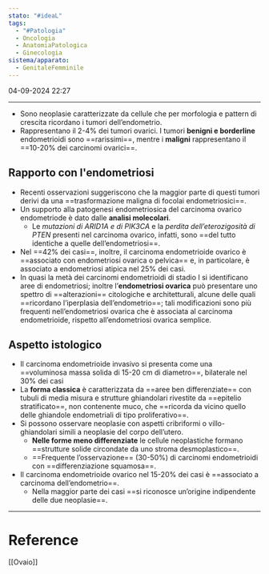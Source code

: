```yaml
---
stato: "#ideaL"
tags:
  - "#Patologia"
  - Oncologia
  - AnatomiaPatologica
  - Ginecologia
sistema/apparato:
  - GenitaleFemminile
---
```


04-09-2024 22:27

--- 

- Sono neoplasie caratterizzate da cellule che per morfologia e pattern di crescita ricordano i tumori dell’endometrio.
- Rappresentano il 2-4% dei tumori ovarici. I tumori **benigni e borderline** endometrioidi sono ==rarissimi==, mentre i **maligni** rappresentano il ==10-20% dei carcinomi ovarici==.
## Rapporto con l'endometriosi
- Recenti osservazioni suggeriscono che la maggior parte di questi tumori derivi da una ==trasformazione maligna di focolai endometriosici==. 
- Un supporto alla patogenesi endometriosica del carcinoma ovarico endometriode è dato dalle **analisi molecolari**. 
	- Le *mutazioni di ARID1A e di PIK3CA* e la *perdita dell’eterozigosità di PTEN* presenti nel carcinoma ovarico, infatti, sono ==del tutto identiche a quelle dell’endometriosi==.
- Nel ==42% dei casi==, inoltre, il carcinoma endometrioide ovarico è ==associato con endometriosi ovarica o pelvica== e, in particolare, è associato a endometriosi atipica nel 25% dei casi. 
- In quasi la metà dei carcinomi endometrioidi di stadio I si identificano aree di endometriosi; inoltre l’**endometriosi ovarica** può presentare uno spettro di ==alterazioni== citologiche e architetturali, alcune delle quali ==ricordano l’iperplasia dell’endometrio==; tali modificazioni sono più frequenti nell’endometriosi ovarica che è associata al carcinoma endometrioide, rispetto all’endometriosi ovarica semplice. 
## Aspetto istologico
- Il carcinoma endometrioide invasivo si presenta come una ==voluminosa massa solida di 15-20 cm di diametro==, bilaterale nel 30% dei casi
- La **forma classica** è caratterizzata da ==aree ben differenziate== con tubuli di media misura e strutture ghiandolari rivestite da ==epitelio stratificato==, non contenente muco, che ==ricorda da vicino quello delle ghiandole endometriali di tipo proliferativo==.
- Si possono osservare neoplasie con aspetti cribriformi o villo-ghiandolari simili a neoplasie del corpo dell’utero.
	- **Nelle forme meno differenziate** le cellule neoplastiche formano ==strutture solide circondate da uno stroma desmoplastico==.
	- ==Frequente l’osservazione== (30-50%) di carcinomi endometrioidi con ==differenziazione squamosa==. 
- Il carcinoma endometrioide ovarico nel 15-20% dei casi è ==associato a carcinoma dell’endometrio==.
	- Nella maggior parte dei casi ==si riconosce un’origine indipendente delle due neoplasie==.

--- 
# Reference
[[Ovaio]]